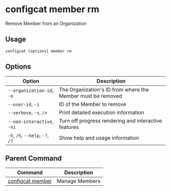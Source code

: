 # configcat member rm
Remove Member from an Organization
## Usage
```
configcat [options] member rm
```
## Options
| Option | Description |
| ------ | ----------- |
| `--organization-id`, `-o` | The Organization's ID from where the Member must be removed |
| `--user-id`, `-i` | ID of the Member to remove |
| `--verbose`, `-v`, `/v` | Print detailed execution information |
| `--non-interactive`, `-ni` | Turn off progress rendering and interactive features |
| `-h`, `/h`, `--help`, `-?`, `/?` | Show help and usage information |
## Parent Command
| Command | Description |
| ------ | ----------- |
| [configcat member](configcat-member.md) | Manage Members |
